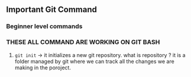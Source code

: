 ## Important Git Command

### Beginner level commands

### THESE ALL COMMAND ARE WORKING ON GIT BASH
 
1)  `git init` -> it initializes a new git repository. what is repository ?
it is a folder managed by git where we can track all the changes we are making in the poroject.
